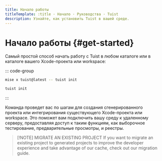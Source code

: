```yaml
---
title: Начало работы
titleTemplate: :title · Начало · Руководства · Tuist
description: Узнайте, как установить Tuist в вашей среде.
---
```


# Начало работы {#get-started}

Самый простой способ начать работу с Tuist в любом каталоге или в каталоге вашего Xcode-проекта или workspace:

::: code-group

```bash [Mise]
mise x tuist@latest -- tuist init
```

```bash [Global Tuist (Homebrew)]
tuist init
```

:::

Команда проведет вас по шагам для <LocalizedLink href="/guides/features/projects">создания сгенерированного проекта</LocalizedLink> или интегрирования существующего Xcode-проекта или workspace. Это поможет вам подключить вашу среду к удаленному серверу, предоставляя доступ к таким функциям, как <LocalizedLink href="/guides/features/selective-testing">выборочное тестирование</LocalizedLink>, <LocalizedLink href="/guides/features/previews">предварительные просмотры</LocalizedLink>, и <LocalizedLink href="/guides/features/registry">реестры</LocalizedLink>.

> [!NOTE] MIGRATE AN EXISTING PROJECT
> If you want to migrate an existing project to generated projects to improve the developer experience and take advantage of our <LocalizedLink href="/guides/features/cache">cache</LocalizedLink>, check out our <LocalizedLink href="/guides/features/projects/adoption/migrate/xcode-project">migration guide</LocalizedLink>.
